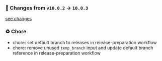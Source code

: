 ### 🧾 Changes from `v10.0.2` → `10.0.3`
[see changes](https://github.com/stetind/ppc-reusable-workflows/compare/v10.0.2...10.0.3)

### ♻️ Chore
- chore: set default branch to releases in release-preparation workflow
- chore: remove unused `temp_branch` input and update default branch reference in release-preparation workflow


